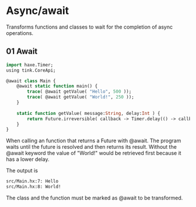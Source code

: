 # Async/await

Transforms functions and classes to wait for the completion of async operations.

## 01 Await

```haxe
import haxe.Timer;
using tink.CoreApi;

@await class Main {
	@await static function main() {
		trace( @await getValue( "Hello", 500 ));
		trace( @await getValue( "World!", 250 ));
	}
	
	static function getValue( message:String, delay:Int ) {
		return Future.irreversible( callback -> Timer.delay(() -> callback( message ), delay ));
	}
}
```

When calling an function that returns a Future with @await. The program waits until the future is resolved and then returns its result.
Without the @await keyword the value of "World!" would be retrieved first because it has a lower delay.

The output is

```bash
src/Main.hx:7: Hello
src/Main.hx:8: World!
```

The class and the function must be marked as @await to be transformed.
